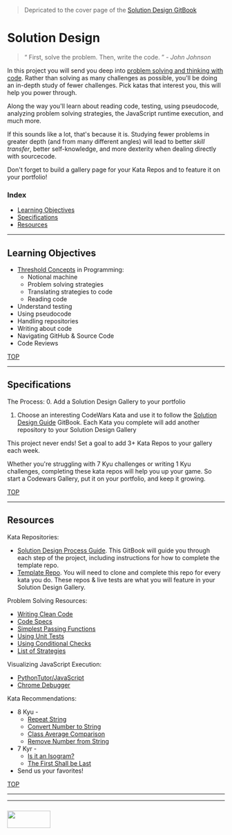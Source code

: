 > Depricated to the cover page of the [Solution Design GitBook](https://elewa-academy.github.io/Solution-Design/)

# Solution Design

> “ First, solve the problem. Then, write the code. ”  - _John Johnson_

In this project you will send you deep into [problem solving and thinking with code](http://elewa.education/2018/01/22/thinking-computer-thoughts/).  Rather than solving as many challenges as possible, you'll be doing an in-depth study of fewer challenges.  Pick katas that interest you, this will help you power through.  

Along the way you'll learn about reading code, testing, using pseudocode, analyzing problem solving strategies, the JavaScript runtime execution, and much more.   

If this sounds like a lot, that's because it is.  Studying fewer problems in greater depth (and from many different angles) will lead to better _skill transfer_, better self-knowledge, and more dexterity when dealing directly with sourcecode.  

Don't forget to build a gallery page for your Kata Repos and to feature it on your portfolio!

### Index
* [Learning Objectives](#learning-objectives)
* [Specifications](#specifications)
* [Resources](#resources)


---

## Learning Objectives

* [Threshold Concepts](http://blogs.lse.ac.uk/education/2012/10/11/threshold-concepts/) in Programming:
  * Notional machine
  * Problem solving strategies
  * Translating strategies to code
  * Reading code
* Understand testing
* Using pseudocode
* Handling repositories
* Writing about code
* Navigating GitHub & Source Code
* Code Reviews


[TOP](#index)

---

## Specifications

The Process:
0. Add a Solution Design Gallery to your portfolio
1. Choose an interesting CodeWars Kata and use it to follow the [Solution Design Guide](https://elewa-academy.github.io/Solution-Design/) GitBook. Each Kata you complete will add another repository to your Solution Design Gallery


This project never ends!  Set a goal to add 3+ Kata Repos to your gallery each week.

Whether you're struggling with 7 Kyu challenges or writing 1 Kyu challenges, completing these kata repos will help you up your game. So start a Codewars Gallery, put it on your portfolio, and keep it growing.



[TOP](#index)

---

## Resources

Kata Repositories:
* [Solution Design Process Guide](https://elewa-academy.github.io/Solution-Design/).  This GitBook will guide you through each step of the project, including instructions for how to complete the template repo.
* [Template Repo](https://github.com/elewa-academy/solution-design-template).  You will need to clone and complete this repo for every kata you do.  These repos & live tests are what you will feature in your Solution Design Gallery.



Problem Solving Resources: 
* [Writing Clean Code](https://github.com/elewa-academy/General-Resources/blob/master/programming-resources/clean-code.md)
* [Code Specs](https://github.com/elewa-academy/General-Resources/blob/master/programming-resources/specs.md)
* [Simplest Passing Functions](https://github.com/elewa-academy/General-Resources/tree/master/programming-resources/simplestPassingFuncs)
* [Using Unit Tests](https://www.youtube.com/watch?v=Eu35xM76kKY&list=PL0zVEGEvSaeF_zoW9o66wa_UCNE3a7BEr)
* [Using Conditional Checks](https://github.com/elewa-academy/General-Resources/tree/master/programming-resources/conditionalChecks)
* [List of Strategies](https://www.une.edu.au/about-une/academic-schools/bcss/news-and-events/psychology-community-activities/over-fifty-problem-solving-strategies-explained)



Visualizing JavaScript Execution:
* [PythonTutor/JavaScript](http://pythontutor.com/javascript)
* [Chrome Debugger](https://developer.dynamsoft.com/dwt/kb/2873)

Kata Recommendations:
* 8 Kyu - 
    * [Repeat String](https://www.codewars.com/kata/string-repeat/train/javascript)
    * [Convert Number to String](https://www.codewars.com/kata/convert-a-number-to-a-string/train/javascript)
    * [Class Average Comparison](https://www.codewars.com/kata/how-good-are-you-really/train/javascript)
    * [Remove Number from String](https://www.codewars.com/kata/string-cleaning)
* 7 Kyr - 
    * [Is it an Isogram?](https://www.codewars.com/kata/54ba84be607a92aa900000f1)
    * [The First Shall be Last](https://www.codewars.com/kata/scrolling-text)
* Send us your favorites!


[TOP](#index)


___
___
### <a href="http://elewa.education/blog" target="_blank"><img src="https://user-images.githubusercontent.com/18554853/34921062-506450ae-f97d-11e7-875f-6feeb26ad72d.png" width="100" height="40"/></a>

